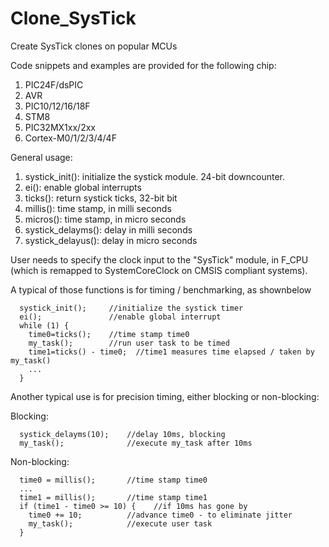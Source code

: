 # Clone_SysTick
Create SysTick clones on popular MCUs

Code snippets and examples are provided for the following chip:
1. PIC24F/dsPIC
2. AVR
3. PIC10/12/16/18F
4. STM8
5. PIC32MX1xx/2xx
6. Cortex-M0/1/2/3/4/4F

General usage:

1. systick_init():     initialize the systick module. 24-bit downcounter.
2. ei():               enable global interrupts
3. ticks():            return systick ticks, 32-bit bit
4. millis():           time stamp, in milli seconds
5. micros():           time stamp, in micro seconds
6. systick_delayms():  delay in milli seconds
7. systick_delayus():  delay in micro seconds

User needs to specify the clock input to the "SysTick" module, in F_CPU (which is remapped to SystemCoreClock on CMSIS compliant systems).

A typical of those functions is for timing / benchmarking, as shownbelow
  
```
  systick_init();     //initialize the systick timer
  ei();               //enable global interrupt
  while (1) {
    time0=ticks();    //time stamp time0
    my_task();        //run user task to be timed
    time1=ticks() - time0;  //time1 measures time elapsed / taken by my_task()
    ...
  } 
```
Another typical use is for precision timing, either blocking or non-blocking:

Blocking:
  
```  
  systick_delayms(10);    //delay 10ms, blocking
  my_task();              //execute my_task after 10ms
```  
Non-blocking:

```
  time0 = millis();       //time stamp time0
  ...
  time1 = millis();       //time stamp time1
  if (time1 - time0 >= 10) {    //if 10ms has gone by
    time0 += 10;          //advance time0 - to eliminate jitter
    my_task();            //execute user task
  }
```
    
